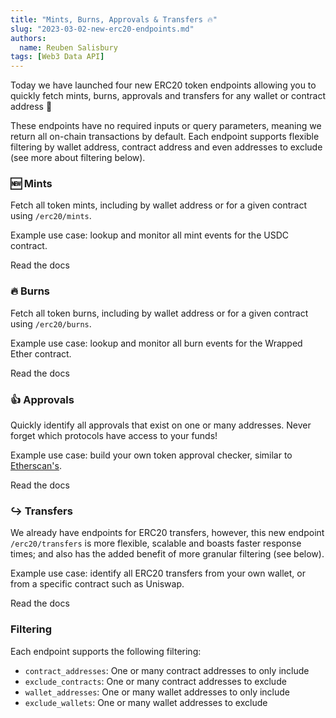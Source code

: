 ```yaml
---
title: "Mints, Burns, Approvals & Transfers 🔥"
slug: "2023-03-02-new-erc20-endpoints.md"
authors:
  name: Reuben Salisbury
tags: [Web3 Data API]
---
```


Today we have launched four new ERC20 token endpoints allowing you to quickly fetch mints, burns, approvals and transfers for any wallet or contract address 🚀

<!-- truncate -->

These endpoints have no required inputs or query parameters, meaning we return all on-chain transactions by default. Each endpoint supports flexible filtering by wallet address, contract address and even addresses to exclude (see more about filtering below).

<!--truncate-->

### 🆕 Mints

Fetch all token mints, including by wallet address or for a given contract using `/erc20/mints`.

Example use case: lookup and monitor all mint events for the USDC contract.

Read the docs

### 🔥 Burns

Fetch all token burns, including by wallet address or for a given contract using `/erc20/burns`.

Example use case: lookup and monitor all burn events for the Wrapped Ether contract.

Read the docs

### 👍 Approvals

Quickly identify all approvals that exist on one or many addresses. Never forget which protocols have access to your funds!

Example use case: build your own token approval checker, similar to [Etherscan's](https://etherscan.io/tokenapprovalchecker).

Read the docs

### ↪️ Transfers

We already have endpoints for ERC20 transfers, however, this new endpoint `/erc20/transfers` is more flexible, scalable and boasts faster response times; and also has the added benefit of more granular filtering (see below).

Example use case: identify all ERC20 transfers from your own wallet, or from a specific contract such as Uniswap.

Read the docs

### Filtering

Each endpoint supports the following filtering:

- `contract_addresses`: One or many contract addresses to only include
- `exclude_contracts`: One or many contract addresses to exclude
- `wallet_addresses`: One or many wallet addresses to only include
- `exclude_wallets`: One or many wallet addresses to exclude
